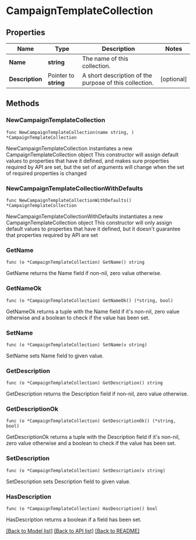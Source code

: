 # CampaignTemplateCollection

## Properties

Name | Type | Description | Notes
------------ | ------------- | ------------- | -------------
**Name** | **string** | The name of this collection. | 
**Description** | Pointer to **string** | A short description of the purpose of this collection. | [optional] 

## Methods

### NewCampaignTemplateCollection

`func NewCampaignTemplateCollection(name string, ) *CampaignTemplateCollection`

NewCampaignTemplateCollection instantiates a new CampaignTemplateCollection object
This constructor will assign default values to properties that have it defined,
and makes sure properties required by API are set, but the set of arguments
will change when the set of required properties is changed

### NewCampaignTemplateCollectionWithDefaults

`func NewCampaignTemplateCollectionWithDefaults() *CampaignTemplateCollection`

NewCampaignTemplateCollectionWithDefaults instantiates a new CampaignTemplateCollection object
This constructor will only assign default values to properties that have it defined,
but it doesn't guarantee that properties required by API are set

### GetName

`func (o *CampaignTemplateCollection) GetName() string`

GetName returns the Name field if non-nil, zero value otherwise.

### GetNameOk

`func (o *CampaignTemplateCollection) GetNameOk() (*string, bool)`

GetNameOk returns a tuple with the Name field if it's non-nil, zero value otherwise
and a boolean to check if the value has been set.

### SetName

`func (o *CampaignTemplateCollection) SetName(v string)`

SetName sets Name field to given value.


### GetDescription

`func (o *CampaignTemplateCollection) GetDescription() string`

GetDescription returns the Description field if non-nil, zero value otherwise.

### GetDescriptionOk

`func (o *CampaignTemplateCollection) GetDescriptionOk() (*string, bool)`

GetDescriptionOk returns a tuple with the Description field if it's non-nil, zero value otherwise
and a boolean to check if the value has been set.

### SetDescription

`func (o *CampaignTemplateCollection) SetDescription(v string)`

SetDescription sets Description field to given value.

### HasDescription

`func (o *CampaignTemplateCollection) HasDescription() bool`

HasDescription returns a boolean if a field has been set.


[[Back to Model list]](../README.md#documentation-for-models) [[Back to API list]](../README.md#documentation-for-api-endpoints) [[Back to README]](../README.md)


